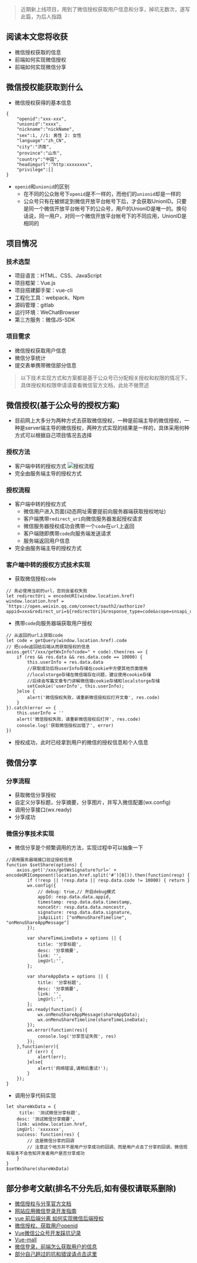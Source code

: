 > 近期新上线项目，用到了微信授权获取用户信息和分享，掉坑无数次，遂写此篇，为后人指路

## 阅读本文您将收获
* 微信授权获取的信息
* 前端如何实现微信授权
* 前端如何实现微信分享

## 微信授权能获取到什么
* 微信授权获得的基本信息

```
{
    "openid":"xxx-xxx",
    "unionid":"xxxx",
    "nickname":"nickName",
    "sex":1, //1: 男性 2: 女性
    "language":"zh_CN",
    "city":"济南",
    "province":"山东",
    "country":"中国",
    "headimgurl":"http:xxxxxxxx",
    "privilege":[]
}
```
* `openid`和`unionid`的区别
	* 在不同的公众账号下`openid`是不一样的，而他们的`unionid`却是一样的
	* 公众号只有在被绑定到微信开放平台帐号下后，才会获取UnionID。只要是同一个微信开放平台帐号下的公众号，用户的UnionID是唯一的。换句话说，同一用户，对同一个微信开放平台帐号下的不同应用，UnionID是相同的

## 项目情况
### 技术选型
* 项目语言：HTML、CSS、JavaScript
* 项目框架：Vue.js
* 项目搭建脚手架：vue-cli
* 工程化工具：webpack、Npm
* 源码管理：gitlab
* 运行环境：WeChatBrowser
* 第三方服务：微信JS-SDK

### 项目需求
* 微信授权获取用户信息
* 微信分享统计
* 提交表单携带微信部分信息

> 以下技术实现方式和方案都是基于公众号已分配相关授权和权限的情况下，具体授权和权限申请请查看微信官方文档，此处不做赘述

## 微信授权(基于公众号的授权方案)
* 目前网上大多分为两种方式去获取微信授权，一种是前端主导的微信授权，一种是server端主导的微信授权，两种方式实现的结果是一样的，具体采用何种方式可以根据自己项目情况去选择

### 授权方法
* 客户端中转的授权方式
![授权流程](../images/wechat-auth.jpeg)
* 完全由服务端主导的授权方式

### 授权流程
* 客户端中转的授权方式
	* 微信用户进入页面(动态网址需要提前向服务器端获取授权地址)
	* 客户端携带`redirect_uri`向微信服务器发起授权请求
	* 微信服务器授权成功会携带一个`code`在`url`上返回
	* 客户端随即携带`code`向服务端发送请求
	* 服务端返回用户信息
* 完全由服务端主导的授权方式

### 客户端中转的授权方式技术实现
* 获取微信授权`code`

```
// 务必使用当前的url，否则会鉴权失败
let redirectUri = encodeURI(window.location.href)
window.location.href = `https://open.weixin.qq.com/connect/oauth2/authorize?appid=xxx&redirect_uri=${redirectUri}&response_type=code&scope=snsapi_userinfo&state=123#wechat_redirect`
```
* 携带`code`向服务器端获取用户授权

```
// 从返回的url上获取code
let code = getQuery(window.location.href).code
// 把code返回给后端从而获取授权的信息
axios.get("/xxx/getWxInfo?code=" + code).then(res => {
	if (res && res.data && res.data.code == 10000) {
		this.userInfo = res.data.data
		//获取成功后将userInfo存储在cookie中方便其他页面使用
		//localstorge存储在微信端存在问题，建议使用cookie存储
		//后续会写篇文章专门讲解微信端cookie存储和localstorge存储
		setCookie('userInfo', this.userInfo);
	}else {
		alert('微信授权失败，请重新微信授权后打开文章', res.code)
	}
}).catch(error => {
	this.userInfo = ''
	alert('微信授权失败，请重新微信授权后打开', res.code)
	console.log('获取微信授权出错了', error)
})
```
* 授权成功，此时已经拿到用户的微信的授权信息和个人信息

## 微信分享
### 分享流程
* 获取微信分享授权
* 自定义分享标题，分享摘要，分享图片，并写入微信配置(wx.config)
* 调用分享接口(wx.ready)
* 分享成功

### 微信分享技术实现
* 微信分享是个频繁调用的方法，实现过程中可以抽象一下

```
//调用服务器端接口验证授权信息
function $setShare(options) {
	axios.get('/xxx/getWxSignature?url=' + encodeURIComponent(location.href.split('#')[0])).then(function(resp) {
	    if (!resp || !resp.data || resp.data.code != 10000) { return }
	    wx.config({
	        // debug: true,// 开启debug模式
	        appId: resp.data.data.appid,
	        timestamp: resp.data.data.timestamp,
	        nonceStr: resp.data.data.noncestr,
	        signature: resp.data.data.signature,
	        jsApiList: ["onMenuShareTimeline", "onMenuShareAppMessage"]
	    });

	    var shareTimeLineData = options || {
	        title: '分享标题',
	        desc: '分享摘要',
	        link: '',
	        imgUrl:'',
	    };

	    var shareAppData = options || {
	        title: '分享标题',
	        desc: '分享摘要',
	        link: '',
	        imgUrl:'',
	    };
	    wx.ready(function() {
	        wx.onMenuShareAppMessage(shareAppData);
	        wx.onMenuShareTimeline(shareTimeLineData);
	    });
	    wx.error(function(res){
	        console.log('分享签证失败', res)
	    });
	},function(err){
	    if (err) {
	        alert(err);
	    }else{
	        alert('网络错误,请稍后重试!');
	    }
	});
}
```
* 调用分享代码实现

```
let shareWxData = {
	 title: '测试微信分享标题',
    desc: '测试微信分享摘要',
    link: window.location.href,
    imgUrl: 'xxxxxxx',
    success: function(res) {
    	// 这是微信分享的回调
    	// 注意这个地方并不是用户分享成功的回调，而是用户点击了分享的回调，微信现有版本不会告知开发者用户是否分享成功
    }
}
$setWxShare(shareWxData)
```

## 部分参考文献(排名不分先后,如有侵权请联系删除)
* [微信授权与分享官方文档](https://mp.weixin.qq.com/wiki?t=resource/res_main&id=mp1421141115)
* [网站应用微信登录开发指南](https://open.weixin.qq.com/cgi-bin/showdocument?action=dir_list&t=resource/res_list&verify=1&id=open1419316505&token=&lang=zh_CN)
* [vue 前后端分离 如何实现微信后端授权](https://www.v2ex.com/t/420936)
* [微信授权、获取用户openid](http://www.cnblogs.com/jinzhenzong/p/9035809.html)
* [Vue微信公众号开发踩坑记录](https://segmentfault.com/a/1190000010753247)
* [Vue-mall](https://github.com/qutz/vue-mall)
* [微信登录，前端怎么获取用户的信息](https://segmentfault.com/q/1010000012401356/)
* [部分自己趟过的坑和错误请点击这里](https://github.com/programmer-zhang/front-end/blob/master/profiles/wechat_error.md)